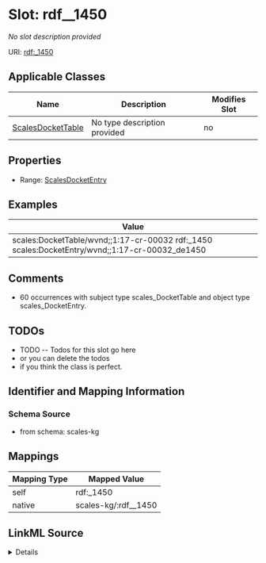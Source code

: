 

# Slot: rdf__1450


_No slot description provided_





URI: [rdf:_1450](http://www.w3.org/1999/02/22-rdf-syntax-ns#_1450)



<!-- no inheritance hierarchy -->





## Applicable Classes

| Name | Description | Modifies Slot |
| --- | --- | --- |
| [ScalesDocketTable](../classes/ScalesDocketTable.md) | No type description provided |  no  |







## Properties

* Range: [ScalesDocketEntry](../classes/ScalesDocketEntry.md)






## Examples

| Value |
| --- |
| scales:DocketTable/wvnd;;1:17-cr-00032 rdf:_1450 scales:DocketEntry/wvnd;;1:17-cr-00032_de1450 |

## Comments

* 60 occurrences with subject type scales_DocketTable and object type scales_DocketEntry.

## TODOs

* TODO -- Todos for this slot go here
* or you can delete the todos
* if you think the class is perfect.

## Identifier and Mapping Information







### Schema Source


* from schema: scales-kg




## Mappings

| Mapping Type | Mapped Value |
| ---  | ---  |
| self | rdf:_1450 |
| native | scales-kg/:rdf__1450 |




## LinkML Source

<details>
```yaml
name: rdf__1450
description: No slot description provided
todos:
- TODO -- Todos for this slot go here
- or you can delete the todos
- if you think the class is perfect.
comments:
- 60 occurrences with subject type scales_DocketTable and object type scales_DocketEntry.
examples:
- value: scales:DocketTable/wvnd;;1:17-cr-00032 rdf:_1450 scales:DocketEntry/wvnd;;1:17-cr-00032_de1450
from_schema: scales-kg
rank: 1000
slot_uri: rdf:_1450
alias: rdf__1450
domain_of:
- scales_DocketTable
range: scales_DocketEntry

```
</details>